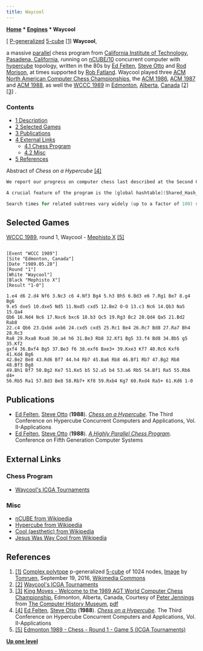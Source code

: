 ```yaml
---
title: Waycool
---
```

**[Home](Home "Home") \* [Engines](Engines "Engines") \* Waycool**



[ [P-generalized](https://en.wikipedia.org/wiki/Complex_polytope#Quasiregular_polyhedra) [5-cube](https://en.wikipedia.org/wiki/5-cube) <a id="cite-note-1" href="#cite-ref-1">[1]</a>
**Waycool**,  

a massive [parallel](Parallel_Search "Parallel Search") chess program from [California Institute of Technology](https://en.wikipedia.org/wiki/California_Institute_of_Technology), [Pasadena, California](https://en.wikipedia.org/wiki/Pasadena,_California), running on [nCUBE/10](NCUBE "NCUBE") concurrent computer with [hypercube](https://en.wikipedia.org/wiki/Hypercube) topology, written in the 80s by [Ed Felten](Ed_Felten "Ed Felten"), [Steve Otto](Steve_Otto "Steve Otto") and [Rod Morison](index.php?title=Rod_Morison&action=edit&redlink=1 "Rod Morison (page does not exist)"), at times supported by [Rob Fatland](index.php?title=Rob_Fatland&action=edit&redlink=1 "Rob Fatland (page does not exist)"). Waycool played three [ACM North American Computer Chess Championships](ACM_North_American_Computer_Chess_Championship "ACM North American Computer Chess Championship"), the [ACM 1986](ACM_1986 "ACM 1986"), [ACM 1987](ACM_1987 "ACM 1987") and [ACM 1988](ACM_1988 "ACM 1988"), as well the [WCCC 1989](WCCC_1989 "WCCC 1989") in [Edmonton](https://en.wikipedia.org/wiki/Edmonton), [Alberta](https://en.wikipedia.org/wiki/Alberta), [Canada](https://en.wikipedia.org/wiki/Canada) <a id="cite-note-2" href="#cite-ref-2">[2]</a> <a id="cite-note-3" href="#cite-ref-3">[3]</a> . 



### Contents


* [1 Description](#description)
* [2 Selected Games](#selected-games)
* [3 Publications](#publications)
* [4 External Links](#external-links)
	+ [4.1 Chess Program](#chess-program)
	+ [4.2 Misc](#misc)
* [5 References](#references)






Abstract of *Chess on a Hypercube* <a id="cite-note-4" href="#cite-ref-4">[4]</a>




```C++
We report our progress on computer chess last described at the Second Conference on Hypercubes. Our program follows the strategy of currently successful sequential chess programs: searching of an [alpha-beta](Alpha-Beta "Alpha-Beta") pruned game tree, [iterative deepening](Iterative_Deepening "Iterative Deepening"), [transposition](Transposition_Table "Transposition Table") and [history](History_Heuristic "History Heuristic") tables, specialized endgame evaluators, and so on. The [search tree](Search_Tree "Search Tree") is decomposed onto the [hypercube](https://en.wikipedia.org/wiki/Hypercube) (an [nCUBE](NCUBE "NCUBE")) using a [recursive](Recursion "Recursion") version of the [principal-variation-splitting](Parallel_Search#PrincipalVariationSplitting "Parallel Search") algorithm. Roughly speaking, subtrees are searched by teams of processors in a self-scheduled manner. 

A crucial feature of the program is the [global hashtable](Shared_Hash_Table "Shared Hash Table"). Hashtables are important in the sequential case, but are even more central for a parallel chess algorithm. The table not only stores knowledge but also makes the decision at each node of the chess tree whether to stay sequential or to split up the work in parallel. In the language of Knuth and Moore, the transposition table decides whether each node of the chess tree is a [type 2](Node_Types#CUT "Node Types") or a [type 3 node](Node_Types#ALL "Node Types") and acts accordingly. For this data structure the hypercube is used as a shared-memory machine. Multiple writes to the same location are resolved using a priority system which decides which entry is of more value to the program. The hashtable is implemented as “smart” shared memory. 

```


```C++
Search times for related subtrees vary widely (up to a factor of 100) so dynamic reconfiguration of processors is necessary to concentrate on such “hot spots” in the tree. A first version of the program with dynamic load balancing has recently been completed and out-performs the non-load-balancing program by a factor of three. The current speedup of the program is 101 out of a possible 256 processors. The program has played in several tournaments, facing both computers and people. Most recently it scored 2-2 in the [ACM North American Computer Chess Championship](ACM_1987 "ACM 1987"). 

```

## Selected Games


[WCCC 1989](WCCC_1989 "WCCC 1989"), round 1, Waycool - [Mephisto X](Mephisto "Mephisto") <a id="cite-note-5" href="#cite-ref-5">[5]</a>




```

[Event "WCCC 1989"]
[Site "Edmonton, Canada"]
[Date "1989.05.28"]
[Round "1"]
[White "Waycool"]
[Black "Mephisto X"]
[Result "1-0"]

1.e4 d6 2.d4 Nf6 3.Nc3 c6 4.Nf3 Bg4 5.h3 Bh5 6.Bd3 e6 7.Rg1 Be7 8.g4 Bg6
9.e5 dxe5 10.dxe5 Nd5 11.Nxd5 cxd5 12.Be2 O-O 13.c3 Nc6 14.Qb3 Na5 15.Qa4
Qb6 16.Nd4 Nc6 17.Nxc6 bxc6 18.b3 Qc5 19.Rg3 Bc2 20.Qd4 Qa5 21.Bd2 Rab8 
22.c4 Qb6 23.Qxb6 axb6 24.cxd5 cxd5 25.Rc1 Be4 26.Rc7 Bd8 27.Ra7 Bh4 28.Rc3 
Ra8 29.Rxa8 Rxa8 30.a4 h6 31.Be3 Rb8 32.Kf1 Bg5 33.f4 Bd8 34.Bb5 g5 35.Kf2 
gxf4 36.Bxf4 Bg5 37.Be3 f6 38.exf6 Bxe3+ 39.Kxe3 Kf7 40.Rc6 Kxf6 41.Kd4 Bg6 
42.Be2 Be8 43.Rd6 Bf7 44.h4 Rb7 45.Ba6 Rb8 46.Bf1 Rb7 47.Bg2 Rb8 48.Bf3 Bg8 
49.Bh1 Bf7 50.Bg2 Ke7 51.Ke5 b5 52.a5 b4 53.a6 Rb5 54.Bf1 Ra5 55.Rb6 d4+ 
56.Rb5 Ra1 57.Bd3 Be8 58.Rb7+ Kf8 59.Rxb4 Kg7 60.Rxd4 Ra5+ 61.Kd6 1-0 

```

## Publications


* [Ed Felten](Ed_Felten "Ed Felten"), [Steve Otto](Steve_Otto "Steve Otto") (**1988**). *[Chess on a Hypercube](https://www.semanticscholar.org/paper/Chess-on-a-hypercube-Felten-Otto/78f89caaf173e52524b5f75ed3a4529e1b3fa1f5?tab=abstract)*. The Third Conference on Hypercube Concurrent Computers and Applications, Vol. II-Applications
* [Ed Felten](Ed_Felten "Ed Felten"), [Steve Otto](Steve_Otto "Steve Otto") (**1988**). *[A Highly Parallel Chess Program](https://www.semanticscholar.org/paper/A-Highly-Parallel-Chess-Program-Felten-Otto/8883761d14be691f6b50d91346cb15af65762710)*. Conference on Fifth Generation Computer Systems


## External Links


### Chess Program


* [Waycool's ICGA Tournaments](https://www.game-ai-forum.org/icga-tournaments/program.php?id=359)


### Misc


* [nCUBE from Wikipedia](https://en.wikipedia.org/wiki/NCUBE)
* [Hypercube from Wikipedia](https://en.wikipedia.org/wiki/Hypercube)
* [Cool (aesthetic) from Wikipedia](https://en.wikipedia.org/wiki/Cool_%28aesthetic%29)
* [Jesus Was Way Cool from Wikipedia](https://en.wikipedia.org/wiki/Jesus_Was_Way_Cool)


## References


1. <a id="cite-ref-1" href="#cite-note-1">[1]</a> [Complex polytope](https://en.wikipedia.org/wiki/Complex_polytope) p-generalized [5-cube](https://en.wikipedia.org/wiki/5-cube) of 1024 nodes, [Image](https://commons.wikimedia.org/wiki/File:4-generalized-5-cube.svg) by [Tomruen](https://commons.wikimedia.org/wiki/User:Tomruen), September 19, 2016, [Wikimedia Commons](https://en.wikipedia.org/wiki/Wikimedia_Commons)
2. <a id="cite-ref-2" href="#cite-note-2">[2]</a> [Waycool's ICGA Tournaments](https://www.game-ai-forum.org/icga-tournaments/program.php?id=359)
3. <a id="cite-ref-3" href="#cite-note-3">[3]</a> [King Moves - Welcome to the 1989 AGT World Computer Chess Championship.](http://www.computerhistory.org/chess/full_record.php?iid=doc-434fea055cbb3) Edmonton, Alberta, Canada, Courtesy of [Peter Jennings](Peter_Jennings "Peter Jennings") from [The Computer History Museum](The_Computer_History_Museum "The Computer History Museum"), [pdf](http://archive.computerhistory.org/projects/chess/related_materials/text/3-1%20and%203-2%20and%203-3%20and%204-3.1989_WCCC/1989%20WCCC.062302028.sm.pdf)
4. <a id="cite-ref-4" href="#cite-note-4">[4]</a> [Ed Felten](Ed_Felten "Ed Felten"), [Steve Otto](Steve_Otto "Steve Otto") (**1988**). *[Chess on a Hypercube](https://www.semanticscholar.org/paper/Chess-on-a-hypercube-Felten-Otto/78f89caaf173e52524b5f75ed3a4529e1b3fa1f5?tab=abstract)*. The Third Conference on Hypercube Concurrent Computers and Applications, Vol. II-Applications
5. <a id="cite-ref-5" href="#cite-note-5">[5]</a> [Edmonton 1989 - Chess - Round 1 - Game 5 (ICGA Tournaments)](https://www.game-ai-forum.org/icga-tournaments/round.php?tournament=14&round=1&id=5)

**[Up one level](Engines "Engines")**







 
